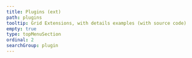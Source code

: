 ```yaml
---
title: Plugins (ext)
path: plugins
tooltip: Grid Extensions, with details examples (with source code)
empty: true
type: topMenuSection
ordinal: 2
searchGroup: plugin
---
```

